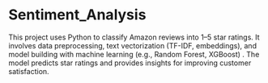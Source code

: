 # Sentiment_Analysis
This project uses Python to classify Amazon reviews into 1–5 star ratings. It involves data preprocessing, text vectorization (TF-IDF, embeddings), and model building with machine learning (e.g., Random Forest, XGBoost) . The model predicts star ratings and provides insights for improving customer satisfaction.
